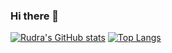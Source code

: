 ### Hi there 👋

[![Rudra's GitHub stats](https://github-readme-stats.vercel.app/api?username=Rudra-IITM&hide=stars&show_icons=true&theme=github_dark_dimmed)](https://github.com/Rudra-IITM/github-readme-stats)
[![Top Langs](https://github-readme-stats.vercel.app/api/top-langs/?username=Rudra-IITM&layout=compact&theme=github_dark_dimmed)](https://github.com/Rudra-IITM/github-readme-stats)
